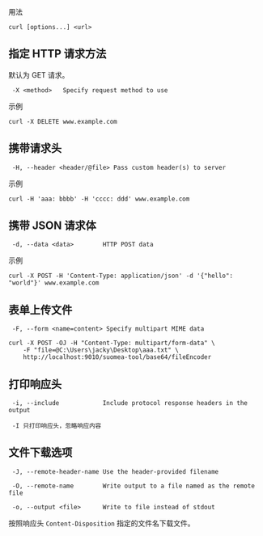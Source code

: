用法
```
curl [options...] <url>
```

## 指定 HTTP 请求方法

默认为 GET 请求。
```
 -X <method>   Specify request method to use
```

示例
```shell
curl -X DELETE www.example.com
```

## 携带请求头

```
 -H, --header <header/@file> Pass custom header(s) to server
```

示例
```shell
curl -H 'aaa: bbbb' -H 'cccc: ddd' www.example.com
```

## 携带 JSON 请求体

```
 -d, --data <data>        HTTP POST data
```

示例
```shell
curl -X POST -H 'Content-Type: application/json' -d '{"hello": "world"}' www.example.com
```

## 表单上传文件

```
 -F, --form <name=content> Specify multipart MIME data
```

```shell
curl -X POST -OJ -H "Content-Type: multipart/form-data" \
	-F "file=@C:\Users\jacky\Desktop\aaa.txt" \
	http://localhost:9010/suomea-tool/base64/fileEncoder
```

## 打印响应头

```
 -i, --include            Include protocol response headers in the output
 
 -I 只打印响应头，忽略响应内容
```

## 文件下载选项

```
 -J, --remote-header-name Use the header-provided filename
 
 -O, --remote-name        Write output to a file named as the remote file
 
 -o, --output <file>      Write to file instead of stdout
```

按照响应头 `Content-Disposition` 指定的文件名下载文件。
```

```
